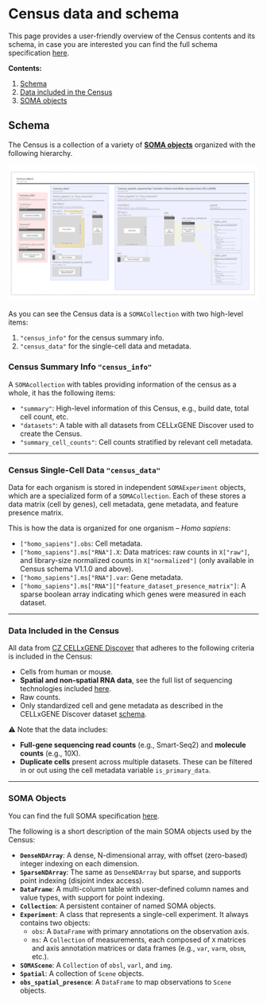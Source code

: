 # Census data and schema

This page provides a user-friendly overview of the Census contents and its schema, in case you are interested you can find the full schema specification [here](https://github.com/chanzuckerberg/cellxgene-census/blob/main/docs/cellxgene_census_schema.md).

**Contents:**

1. [Schema](#schema)
2. [Data included in the Census](#data-included-in-the-census)
3. [SOMA objects](#soma-objects)

## Schema

The Census is a collection of a variety of **[SOMA objects](#soma-objects)** organized with the following hierarchy.

![image](census-spatial-schema.png)

As you can see the Census data is a `SOMACollection` with two high-level items:

1. `"census_info"` for the census summary info.
2. `"census_data"` for the single-cell data and metadata.

### Census Summary Info `"census_info"`

A `SOMAcollection` with tables providing information of the census as a whole, it has the following items:

- `"summary"`: High-level information of this Census, e.g., build date, total cell count, etc.
- `"datasets"`: A table with all datasets from CELLxGENE Discover used to create the Census.
- `"summary_cell_counts"`: Cell counts stratified by relevant cell metadata.

---

### Census Single-Cell Data `"census_data"`

Data for each organism is stored in independent `SOMAExperiment` objects, which are a specialized form of a `SOMACollection`. Each of these stores a data matrix (cell by genes), cell metadata, gene metadata, and feature presence matrix.

This is how the data is organized for one organism – *Homo sapiens*:

- `["homo_sapiens"].obs`: Cell metadata.
- `["homo_sapiens"].ms["RNA"].X`: Data matrices: raw counts in `X["raw"]`, and library-size normalized counts in `X["normalized"]` (only available in Census schema V1.1.0 and above).
- `["homo_sapiens"].ms["RNA"].var`: Gene metadata.
- `["homo_sapiens"].ms["RNA"]["feature_dataset_presence_matrix"]`: A sparse boolean array indicating which genes were measured in each dataset.

---

### Data Included in the Census

All data from [CZ CELLxGENE Discover](https://cellxgene.cziscience.com/) that adheres to the following criteria is included in the Census:

- Cells from human or mouse.
- **Spatial and non-spatial RNA data**, see the full list of sequencing technologies included [here](https://github.com/chanzuckerberg/cellxgene-census/blob/main/docs/cellxgene_census_schema.md#assays).
- Raw counts.
- Only standardized cell and gene metadata as described in the CELLxGENE Discover dataset [schema](https://github.com/chanzuckerberg/single-cell-curation/blob/main/schema/3.0.0/schema.md).

⚠️ Note that the data includes:

- **Full-gene sequencing read counts** (e.g., Smart-Seq2) and **molecule counts** (e.g., 10X).
- **Duplicate cells** present across multiple datasets. These can be filtered in or out using the cell metadata variable `is_primary_data`.

---

### SOMA Objects

You can find the full SOMA specification [here](https://github.com/single-cell-data/SOMA/blob/main/abstract_specification.md#foundational-types).

The following is a short description of the main SOMA objects used by the Census:

- **`DenseNDArray`**: A dense, N-dimensional array, with offset (zero-based) integer indexing on each dimension.
- **`SparseNDArray`**: The same as `DenseNDArray` but sparse, and supports point indexing (disjoint index access).
- **`DataFrame`**: A multi-column table with user-defined column names and value types, with support for point indexing.
- **`Collection`**: A persistent container of named SOMA objects.
- **`Experiment`**: A class that represents a single-cell experiment. It always contains two objects:
  - `obs`: A `DataFrame` with primary annotations on the observation axis.
  - `ms`: A `Collection` of measurements, each composed of `X` matrices and axis annotation matrices or data frames (e.g., `var`, `varm`, `obsm`, etc.).
- **`SOMAScene`**: A `Collection` of `obsl`, `varl`, and `img`.
- **`Spatial`**: A collection of `Scene` objects.
- **`obs_spatial_presence`**: A `DataFrame` to map observations to `Scene` objects.
